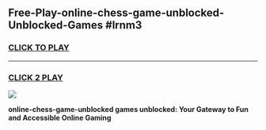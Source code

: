 
## Free-Play-online-chess-game-unblocked-Unblocked-Games #lrnm3
<h3>
<a href="https://news.freeplayer.one?title=online-chess-game-unblocked&ref=8M">CLICK TO PLAY</a></h3>
<hr>

<h3>
<a href="https://news.freeplayer.one?title=online-chess-game-unblocked&ref=8M">CLICK 2 PLAY</a>
  
</h3>

<a href="https://news.freeplayer.one?title=online-chess-game-unblocked&ref=8M"><img src="https://clearcache.store/games.png"></a>


**online-chess-game-unblocked games unblocked: Your Gateway to Fun and Accessible Online Gaming**
